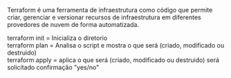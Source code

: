Terraform é uma ferramenta de infraestrutura como código que permite criar, gerenciar e versionar recursos de infraestrutura em diferentes provedores de nuvem de forma automatizada.

terraform init  = Inicializa o diretorio </br>
terraform plan  = Analisa o script e mostra o que será (criado, modificado ou destruido) </br>
terraform apply = aplica o que será (criado, modificado ou destruido) será solicitado confirmação "yes/no" </br>

